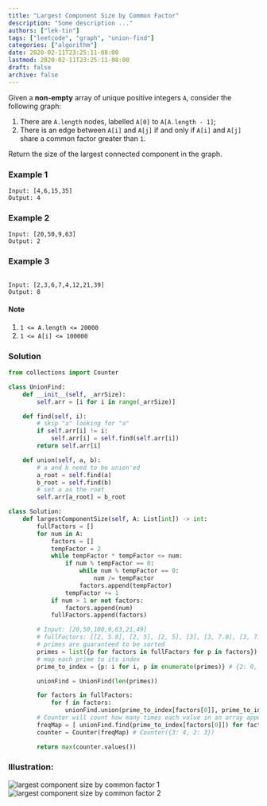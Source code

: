 ```yaml
---
title: "Largest Component Size by Common Factor"
description: "Some description ..."
authors: ["lek-tin"]
tags: ["leetcode", "graph", "union-find"]
categories: ["algorithm"]
date: 2020-02-11T23:25:11-08:00
lastmod: 2020-02-11T23:25:11-08:00
draft: false
archive: false
---
```

Given a **non-empty** array of unique positive integers `A`, consider the following graph:  
1. There are `A.length` nodes, labelled `A[0]` to `A[A.length - 1]`;
2. There is an edge between `A[i]` and `A[j]` if and only if `A[i]` and `A[j]` share a common factor greater than `1`.

Return the size of the largest connected component in the graph.  

### Example 1
```
Input: [4,6,15,35]
Output: 4
```

### Example 2
```
Input: [20,50,9,63]
Output: 2
```

### Example 3
```

Input: [2,3,6,7,4,12,21,39]
Output: 8
```

#### Note

1. `1 <= A.length <= 20000`
2. `1 <= A[i] <= 100000`

### Solution

```python
from collections import Counter

class UnionFind:
    def __init__(self, _arrSize):
        self.arr = [i for i in range(_arrSize)]

    def find(self, i):
        # skip "a" looking for "a"
        if self.arr[i] != i:
            self.arr[i] = self.find(self.arr[i])
        return self.arr[i]

    def union(self, a, b):
        # a and b need to be union'ed
        a_root = self.find(a)
        b_root = self.find(b)
        # set a as the root
        self.arr[a_root] = b_root

class Solution:
    def largestComponentSize(self, A: List[int]) -> int:
        fullFactors = []
        for num in A:
            factors = []
            tempFactor = 2
            while tempFactor * tempFactor <= num:
                if num % tempFactor == 0:
                    while num % tempFactor == 0:
                        num /= tempFactor
                    factors.append(tempFactor)
                tempFactor += 1
            if num > 1 or not factors:
                factors.append(num)
            fullFactors.append(factors)

        # Input: [20,50,100,9,63,21,49]
        # fullFactors: [[2, 5.0], [2, 5], [2, 5], [3], [3, 7.0], [3, 7.0], [7]]
        # primes are guaranteed to be sorted
        primes = list({p for factors in fullFactors for p in factors})
        # map each prime to its index
        prime_to_index = {p: i for i, p in enumerate(primes)} # {2: 0, 3: 1, 5.0: 2, 7.0: 3}

        unionFind = UnionFind(len(primes))

        for factors in fullFactors:
            for f in factors:
                unionFind.union(prime_to_index[factors[0]], prime_to_index[f])
        # Counter will count how many times each value in an array appears.
        freqMap = [ unionFind.find(prime_to_index[factors[0]]) for factors in fullFactors ] # [2, 2, 2, 3, 3, 3, 3]
        counter = Counter(freqMap) # Counter({3: 4, 2: 3})

        return max(counter.values())
```

### Illustration:
![largest component size by common factor 1](/img/post/largest-component-size-by-common-factor-1.jpg)
![largest component size by common factor 2](/img/post/largest-component-size-by-common-factor-2.jpg)